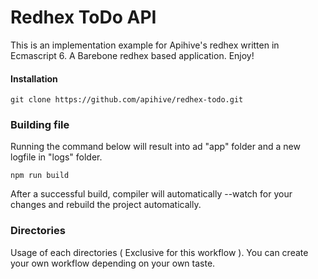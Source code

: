 # Redhex ToDo API
This is an implementation example for Apihive's redhex written in Ecmascript 6.
A Barebone redhex based application. Enjoy!

#### Installation
```
git clone https://github.com/apihive/redhex-todo.git
```

### Building file

Running the command below will result into ad "app" folder and a new logfile in "logs" folder.

```
npm run build
```
After a successful build, compiler will automatically --watch for your changes and rebuild the project automatically.

### Directories
Usage of each directories ( Exclusive for this workflow ).
You can create your own workflow depending on your own taste.

